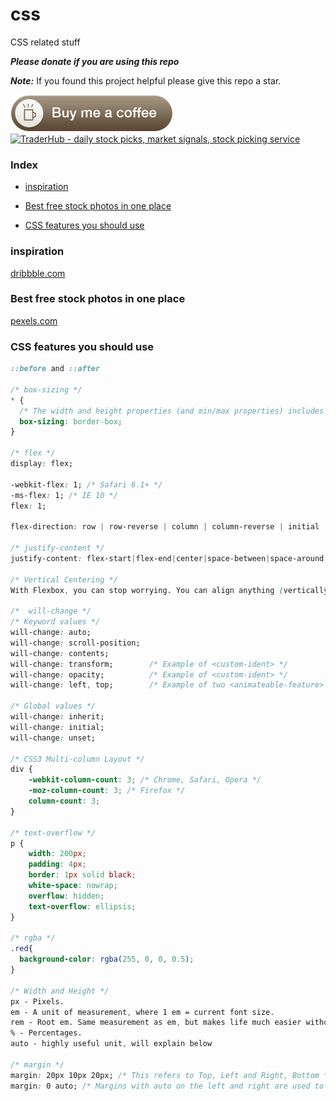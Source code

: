 # css
CSS related stuff

***Please donate if you are using this repo***

***Note:*** If you found this project helpful please give this repo a star.

<a href="https://www.paypal.com/cgi-bin/webscr?cmd=_s-xclick&hosted_button_id=C2HFZWSUPV47Q" target="_blank">
  <img src="https://raw.githubusercontent.com/Blah2014/phonegap-inmobi-plugin/gh-pages/images/BuymeaCoffee.png" border="0" name="submit" alt="PayPal - The safer, easier way to pay online!" />
</a>

<a href="http://traderhub.info" target="_blank">
  <img src="http://traderhub.info/images/AD.jpg" border="0" name="submit" alt="TraderHub - daily stock picks, market signals, stock picking service" />
</a>

### Index
* [inspiration](#user-content-inspiration)

* [Best free stock photos in one place](#user-content-best-free-stock-photos-in-one-place)

* [CSS features you should use](#user-content-css-features-you-should-use)

### inspiration
[dribbble.com](https://dribbble.com/)

### Best free stock photos in one place
[pexels.com](https://www.pexels.com/)

### CSS features you should use
```css
::before and ::after

/* box-sizing */
* {
  /* The width and height properties (and min/max properties) includes content, padding and border, but not the margin */
  box-sizing: border-box;
}

/* flex */
display: flex;

-webkit-flex: 1; /* Safari 6.1+ */
-ms-flex: 1; /* IE 10 */ 
flex: 1;

flex-direction: row | row-reverse | column | column-reverse | initial

/* justify-content */
justify-content: flex-start|flex-end|center|space-between|space-around|initial|inherit;

/* Vertical Centering */
With Flexbox, you can stop worrying. You can align anything (vertically or horizontally) quite painlessly with the align-items, align-self, and justify-content properties.

/*  will-change */
/* Keyword values */
will-change: auto;
will-change: scroll-position;
will-change: contents;
will-change: transform;        /* Example of <custom-ident> */
will-change: opacity;          /* Example of <custom-ident> */
will-change: left, top;        /* Example of two <animateable-feature> */

/* Global values */
will-change: inherit;
will-change: initial;
will-change: unset;

/* CSS3 Multi-column Layout */
div {
    -webkit-column-count: 3; /* Chrome, Safari, Opera */
    -moz-column-count: 3; /* Firefox */
    column-count: 3;
}

/* text-overflow */
p {
    width: 200px;
    padding: 4px;
    border: 1px solid black;
    white-space: nowrap;
    overflow: hidden;
    text-overflow: ellipsis;
}

/* rgba */
.red{
  background-color: rgba(255, 0, 0, 0.5);
}

/* Width and Height */
px - Pixels.
em - A unit of measurement, where 1 em = current font size.
rem - Root em. Same measurement as em, but makes life much easier without the inheritance problem
% - Percentages.
auto - highly useful unit, will explain below

/* margin */
margin: 20px 10px 20px; /* This refers to Top, Left and Right, Bottom */
margin: 0 auto; /* Margins with auto on the left and right are used to center an element with a display value of block */


```
